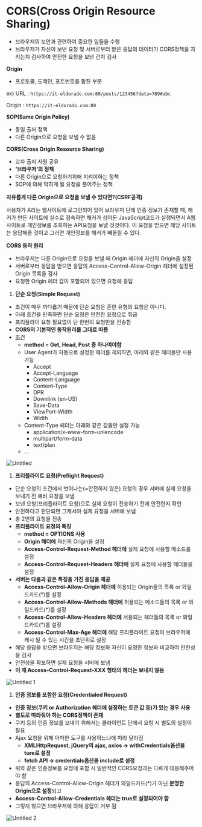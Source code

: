 # CORS(Cross Origin Resource Sharing)

- 브라우저의 보안과 관련하여 중요한 일들을 수행
- 브라우저가 자신이 보낸 요청 및 서버로부터 받은 응답의 데이터가 CORS정책을 지키는지 검사하여 안전한 요청을 보낸 건지 검사

**Origin**

- 프로토콜, 도메인, 포트번호를 합친 부분

ex) URL : `https://it-eldorado.com:80/posts/123456?data=789#abc`

 Origin : `https://it-eldorado.com:80`

**SOP(Same Origin Policy)**

- 동일 출처 정책
- 다른 Origin으로 요청을 보낼 수 없음

**CORS(Cross Origin Resource Sharing)**

- 교차 출처 자원 공유
- **‘브라우저’의 정책**
- 다른 Origin으로 요청하기위해 지켜야하는 정책
- SOP에 의해 막히게 될 요청을 풀어주는 정책

**자유롭게 다른 Origin으로 요청을 보낼 수 있다면?(CSRF공격)**

사용자가 A라는 웹사이트에 로그인되어 있어 브라우저 단에 인증 정보가 존재할 때, 해커가 만든 사이트에 실수로 접속하면 해커가 심어둔 JavaScript코드가 실행되면서 A웹사이트로 개인정보를 조회하는 API요청을 보낼 것것이다. 이 요청을 받으면 해당 사이트는 응답해줄 것이고 그러면 개인정보를 해커가 빼돌릴 수 있다.

**CORS 동작 원리**

- 브라우저는 다른 Origin으로 요청을 보낼 때 Origin 헤더에 자신의 Origin을 설정
- 서버로부터 응답을 받으면 응답의 Access-Control-Allow-Origin 헤더에 설정된 Origin 목록을 검사
- 요청한 Origin 헤더 값이 포함되어 있으면 요청에 응답

1. **단순 요청(Simple Request)**
- 조건이 매우 까다롭기 때문에 단순 요청은 흔한 유형의 요청은 아니다.
- 아래 조건을 만족하면 단순 요청은 안전한 요청으로 취급
- 프리플라이 요청 필요없이 단 한번의 요청만을 전송함
- **CORS의 기본적인 동작원리를 그대로 따름**
- [조건](https://developer.mozilla.org/ko/docs/Web/HTTP/CORS#단순_요청simple_requests)
    - **method = Get, Head, Post 중 하나여야함**
    - User Agent가 자동으로 설정한 헤더를 제외하면, 아래와 같은 헤더들만 사용 가능
        - Accept
        - Accept-Language
        - Content-Language
        - Content-Type
        - DPR
        - Downlink (en-US)
        - Save-Data
        - ViewPort-Width
        - Width
    - Content-Type 헤더는 아래와 같은 값들만 설정 가능
        - application/x-www-form-unlencode
        - multipart/form-data
        - text/plan
    - …

![Untitled](https://user-images.githubusercontent.com/117332903/236159382-df69d38e-10ae-4abf-9d0d-cd1d8e246be0.png)


1. **프리플라이트 요청(Preflight Request)**
- 단순 요청의 조건에서 벗어나는(=안전하지 않은) 요청의 경우 서버에 실제 요청을 보내기 전 예비 요청을 보냄
- 보낸 요청(프리플라이트 요청)으로 실제 요청이 전송하기 전에 안전한지 확인
- 안전하다고 판단되면 그제서야 실제 요청을 서버에 보냄
- 총 2번의 요청을 전송
- **프리플라이트 요청의 특징**
    - **method = OPTIONS 사용**
    - **Origin 헤더에** 자신의 Origin을 설정
    - **Access-Control-Request-Method 헤더에** 실제 요청에 사용할 메소드를 설정
    - **Access-Control-Request-Headers 헤더에** 실제 요청에 사용할 헤더들을 설정
- **서버는 다음과 같은 특징을 가진 응답을 제공**
    - **Access-Control-Allow-Origin 헤더에** 허용되는 Origin들의 목록 or 와일드카드(*)를 설정
    - **Access-Control-Allow-Methods 헤더에** 허용되는 메소드들의 목록 or 와일드카드(*)를 설정
    - **Access-Control-Allow-Headers 헤더에** 서용되는 헤더들의 목록 or 와일드카드(*)를 설정
    - **Access-Control-Max-Age 헤더에** 해당 프리플라이트 요청이 브라우저에 캐시 될 수 있는 시간을 초단위로 설정
- 해당 응답을 받으면 브라우저는 해당 정보와 자신이 요청한 정보와 비교하여 안전성을 검사
- 안전성을 확보하면 실제 요청을 서버에 보냄
- **이 때 Access-Control-Request-XXX 형태의 헤더는 보내지 않음**

![Untitled 1](https://user-images.githubusercontent.com/117332903/236159679-7d2e8205-fdaf-48ec-a2b1-315b85f4f73f.png)


1. **인증 정보를 포함한 요청(Credentialed Request)**
- **인증 정보(쿠키 or Authorization 헤더에 설정하는 토큰 값 등)가 있는 경우 사용**
- **별도로 따라줘야 하는 CORS정책이 존재**
- 쿠키 등의 인증 정보를 보내기 위해서는 클라이언트 단에서 요청 시 별도의 설정이 필요
- Ajax 요청을 위해 어떠한 도구를 사용하느냐에 따라 달라짐
    - **XMLHttpRequest, jQuery의 ajax, axios → withCredentials옵션을 ture로 설정**
    - **fetch API → credentials옵션을 include로 설정**
- 위와 같은 인증정보를 요청에 포함 시 일반적인 CORS요청과는 다르게 대응해주어야 함
- 응답의 Access-Control-Allow-Origin 헤더가 와일드카드(*)가 아닌 **분명한 Origin으로 설정**되고
- **Access-Control-Allow-Credentials 헤더는 true로 설정되어야 함**
- 그렇지 않으면 브라우저에 의해 응답이 거부 됨

![Untitled 2](https://user-images.githubusercontent.com/117332903/236159792-2ff946b5-8fa2-4a18-9ecd-318b92d9e490.png)
